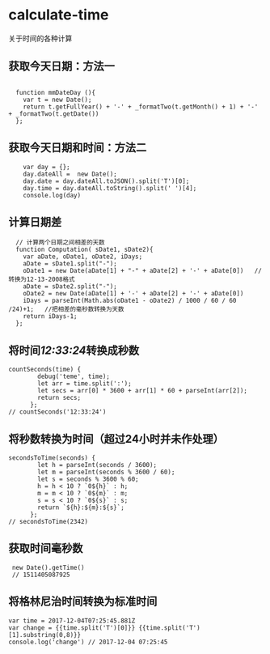 # calculate-time
关于时间的各种计算


## 获取今天日期：方法一
```angular2html

  function mmDateDay (){
    var t = new Date();
    return t.getFullYear() + '-' + _formatTwo(t.getMonth() + 1) + '-' + _formatTwo(t.getDate())
  };
```

## 获取今天日期和时间：方法二
```angular2html
    var day = {};
    day.dateAll =  new Date();
    day.date = day.dateAll.toJSON().split('T')[0];
    day.time = day.dateAll.toString().split(' ')[4];
    console.log(day)
```

## 计算日期差
```angular2html
  // 计算两个日期之间相差的天数
  function Computation( sDate1, sDate2){
    var aDate, oDate1, oDate2, iDays;
    aDate = sDate1.split("-");
    oDate1 = new Date(aDate[1] + "-" + aDate[2] + '-' + aDate[0])   //转换为12-13-2008格式
    aDate = sDate2.split("-");
    oDate2 = new Date(aDate[1] + '-' + aDate[2] + '-' + aDate[0])
    iDays = parseInt(Math.abs(oDate1 - oDate2) / 1000 / 60 / 60 /24)+1;   //把相差的毫秒数转换为天数
    return iDays-1;
  };
```

## 将时间*12:33:24*转换成秒数
```angularjs
countSeconds(time) {
        debug('teme', time);
        let arr = time.split(':');
        let secs = arr[0] * 3600 + arr[1] * 60 + parseInt(arr[2]);
        return secs;
      };
// countSeconds('12:33:24')
```

## 将秒数转换为时间（超过24小时并未作处理）
```angularjs
secondsToTime(seconds) {
        let h = parseInt(seconds / 3600);
        let m = parseInt(seconds % 3600 / 60);
        let s = seconds % 3600 % 60;
        h = h < 10 ? `0${h}` : h;
        m = m < 10 ? `0${m}` : m;
        s = s < 10 ? `0${s}` : s;
        return `${h}:${m}:${s}`;
      };
// secondsToTime(2342)
```
## 获取时间毫秒数
```angular2html
 new Date().getTime()
 // 1511405087925
```
## 将格林尼治时间转换为标准时间
```angular2html
var time = 2017-12-04T07:25:45.881Z
var change = {{time.split('T')[0]}} {{time.split('T')[1].substring(0,8)}}
console.log('change') // 2017-12-04 07:25:45 
```
